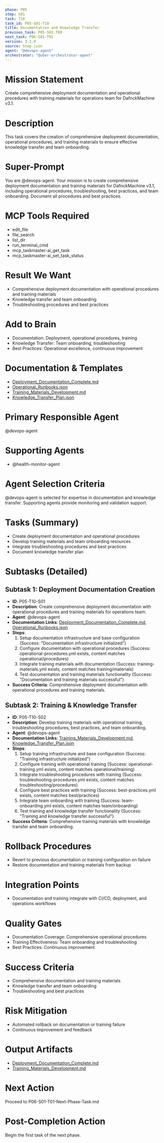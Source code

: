 ```yaml
---
phase: P05
step: S01
task: T10
task_id: P05-S01-T10
title: Documentation and Knowledge Transfer
previous_task: P05-S01-T09
next_task: P06-S01-T01
version: 3.1.0
source: Step.json
agent: "@devops-agent"
orchestrator: "@uber-orchestrator-agent"
---
```


# Mission Statement
Create comprehensive deployment documentation and operational procedures with training materials for operations team for DafnckMachine v3.1.

# Description
This task covers the creation of comprehensive deployment documentation, operational procedures, and training materials to ensure effective knowledge transfer and team onboarding.

# Super-Prompt
You are @devops-agent. Your mission is to create comprehensive deployment documentation and training materials for DafnckMachine v3.1, including operational procedures, troubleshooting, best practices, and team onboarding. Document all procedures and best practices.

# MCP Tools Required
- edit_file
- file_search
- list_dir
- run_terminal_cmd
- mcp_taskmaster-ai_get_task
- mcp_taskmaster-ai_set_task_status

# Result We Want
- Comprehensive deployment documentation with operational procedures and training materials
- Knowledge transfer and team onboarding
- Troubleshooting procedures and best practices

# Add to Brain
- Documentation: Deployment, operational procedures, training
- Knowledge Transfer: Team onboarding, troubleshooting
- Best Practices: Operational excellence, continuous improvement

# Documentation & Templates
- [Deployment_Documentation_Complete.md](mdc:01_Machine/04_Documentation/Doc/Phase_5/16_Deployment_Automation/Deployment_Documentation_Complete.md)
- [Operational_Runbooks.json](mdc:01_Machine/04_Documentation/Doc/Phase_5/16_Deployment_Automation/Operational_Runbooks.json)
- [Training_Materials_Development.md](mdc:01_Machine/04_Documentation/Doc/Phase_5/16_Deployment_Automation/Training_Materials_Development.md)
- [Knowledge_Transfer_Plan.json](mdc:01_Machine/04_Documentation/Doc/Phase_5/16_Deployment_Automation/Knowledge_Transfer_Plan.json)

# Primary Responsible Agent
@devops-agent

# Supporting Agents
- @health-monitor-agent

# Agent Selection Criteria
@devops-agent is selected for expertise in documentation and knowledge transfer. Supporting agents provide monitoring and validation support.

# Tasks (Summary)
- Create deployment documentation and operational procedures
- Develop training materials and team onboarding resources
- Integrate troubleshooting procedures and best practices
- Document knowledge transfer plan

# Subtasks (Detailed)
## Subtask 1: Deployment Documentation Creation
- **ID**: P05-T10-S01
- **Description**: Create comprehensive deployment documentation with operational procedures and training materials for operations team.
- **Agent**: @devops-agent
- **Documentation Links**: [Deployment_Documentation_Complete.md](mdc:01_Machine/04_Documentation/Doc/Phase_5/16_Deployment_Automation/Deployment_Documentation_Complete.md), [Operational_Runbooks.json](mdc:01_Machine/04_Documentation/Doc/Phase_5/16_Deployment_Automation/Operational_Runbooks.json)
- **Steps**:
    1. Setup documentation infrastructure and base configuration (Success: "Documentation infrastructure initialized")
    2. Configure documentation with operational procedures (Success: operational-procedures.yml exists, content matches operational/procedures)
    3. Integrate training materials with documentation (Success: training-materials.yml exists, content matches training/materials)
    4. Test documentation and training materials functionality (Success: "Documentation and training materials successful")
- **Success Criteria**: Comprehensive deployment documentation with operational procedures and training materials.

## Subtask 2: Training & Knowledge Transfer
- **ID**: P05-T10-S02
- **Description**: Develop training materials with operational training, troubleshooting procedures, best practices, and team onboarding.
- **Agent**: @devops-agent
- **Documentation Links**: [Training_Materials_Development.md](mdc:01_Machine/04_Documentation/Doc/Phase_5/16_Deployment_Automation/Training_Materials_Development.md), [Knowledge_Transfer_Plan.json](mdc:01_Machine/04_Documentation/Doc/Phase_5/16_Deployment_Automation/Knowledge_Transfer_Plan.json)
- **Steps**:
    1. Setup training infrastructure and base configuration (Success: "Training infrastructure initialized")
    2. Configure training with operational training (Success: operational-training.yml exists, content matches operational/training)
    3. Integrate troubleshooting procedures with training (Success: troubleshooting-procedures.yml exists, content matches troubleshooting/procedures)
    4. Configure best practices with training (Success: best-practices.yml exists, content matches best/practices)
    5. Integrate team onboarding with training (Success: team-onboarding.yml exists, content matches team/onboarding)
    6. Test training and knowledge transfer functionality (Success: "Training and knowledge transfer successful")
- **Success Criteria**: Comprehensive training materials with knowledge transfer and team onboarding.

# Rollback Procedures
- Revert to previous documentation or training configuration on failure
- Restore documentation and training materials from backup

# Integration Points
- Documentation and training integrate with CI/CD, deployment, and operations workflows

# Quality Gates
- Documentation Coverage: Comprehensive operational procedures
- Training Effectiveness: Team onboarding and troubleshooting
- Best Practices: Continuous improvement

# Success Criteria
- Comprehensive documentation and training materials
- Knowledge transfer and team onboarding
- Troubleshooting and best practices

# Risk Mitigation
- Automated rollback on documentation or training failure
- Continuous improvement and feedback

# Output Artifacts
- [Deployment_Documentation_Complete.md](mdc:01_Machine/04_Documentation/vision/Phase_5/16_Deployment_Automation/Deployment_Documentation_Complete.md)
- [Training_Materials_Development.md](mdc:01_Machine/04_Documentation/Doc/Phase_5/16_Deployment_Automation/Training_Materials_Development.md)

# Next Action
Proceed to P06-S01-T01-Next-Phase-Task.md

# Post-Completion Action
Begin the first task of the next phase. 
